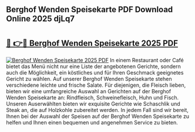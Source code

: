 ## Berghof Wenden Speisekarte PDF Download Online 2025 djLq7

# <h2><a href="http://gcbmas.nevu.top/?p=Berghof+Wenden+Speisekarte">🔗 👉🔴 Berghof Wenden Speisekarte 2025 PDF</a></h2>

[![Berghof Wenden Speisekarte 2025 PDF](https://i.imgur.com/dBaPXMq.png)](http://gcbmas.nevu.top/?p=Berghof+Wenden+Speisekarte)
In einem Restaurant oder Café bietet das Menü nicht nur eine Liste der angebotenen Gerichte, sondern auch die Möglichkeit, ein köstliches und für Ihren Geschmack geeignetes Gericht zu wählen. Auf unserer Berghof Wenden Speisekarte stehen verschiedene leichte und frische Salate. Für diejenigen, die Fleisch lieben, bieten wir eine umfangreiche Auswahl an Gerichten auf der Berghof Wenden Speisekarte an: Rindfleisch, Schweinefleisch, Huhn und Fisch. Unseren Auserwählten bieten wir exquisite Gerichte wie Schaschlik und Steak an, die auf Holzkohle zubereitet werden. In jedem Fall sind wir bereit, Ihnen bei der Auswahl der Speisen auf der Berghof Wenden Speisekarte zu helfen und Ihnen einen bequemen und angenehmen Service zu bieten.
